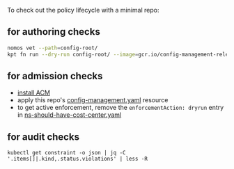 
To check out the policy lifecycle with a minimal repo:

## for authoring checks

```bash
nomos vet --path=config-root/
kpt fn run --dry-run config-root/ --image=gcr.io/config-management-release/policy-controller-validate:stable
```

## for admission checks

* [install ACM](https://cloud.google.com/anthos-config-management/docs/how-to/installing)
* apply this repo's [config-management.yaml](config-management.yaml) resource
* to get active enforcement, remove the `enforcementAction: dryrun` entry in [ns-should-have-cost-center.yaml](config-root/cluster/ns-should-have-cost-centere.yaml#L6)


## for audit checks

```
kubectl get constraint -o json | jq -C '.items[]|.kind,.status.violations' | less -R
```


